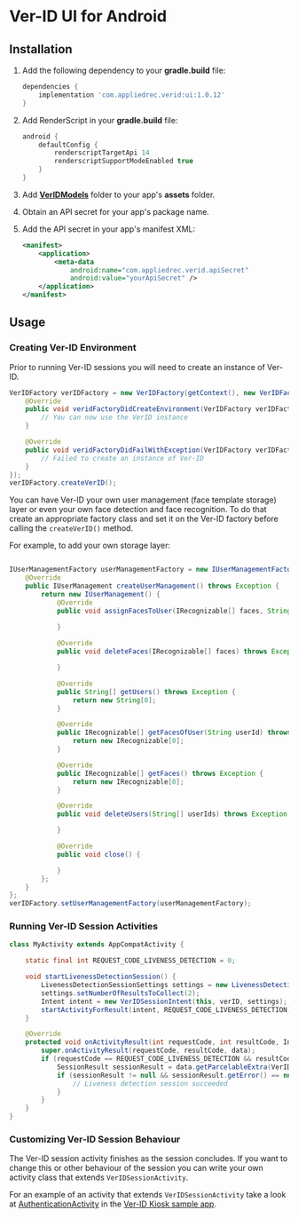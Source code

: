 # Ver-ID UI for Android

## Installation

1. Add the following dependency to your **gradle.build** file:
	
	~~~groovy
	dependencies {
		implementation 'com.appliedrec.verid:ui:1.0.12'
	}
	~~~
2. Add RenderScript in your **gradle.build** file:

	~~~groovy
	android {
		defaultConfig {
			renderscriptTargetApi 14
			renderscriptSupportModeEnabled true
		}
	}
	~~~
3. Add [**VerIDModels**](./sample/src/main/assets/VerIDModels) folder to your app's **assets** folder.
4. Obtain an API secret for your app's package name.
5. Add the API secret in your app's manifest XML:

	~~~xml
	<manifest>
		<application>
			<meta-data
				android:name="com.appliedrec.verid.apiSecret"
				android:value="yourApiSecret" />
		</application>
	</manifest>
	~~~

## Usage

### Creating Ver-ID Environment
Prior to running Ver-ID sessions you will need to create an instance of Ver-ID.

~~~java
VerIDFactory verIDFactory = new VerIDFactory(getContext(), new VerIDFactoryDelegate() {
	@Override
    public void veridFactoryDidCreateEnvironment(VerIDFactory verIDFactory, VerID verID) {
        // You can now use the VerID instance
    }

    @Override
    public void veridFactoryDidFailWithException(VerIDFactory verIDFactory, Exception e) {
        // Failed to create an instance of Ver-ID
    }
});
verIDFactory.createVerID();
~~~

You can have Ver-ID your own user management (face template storage) layer or even your own face detection and face recognition. To do that create an appropriate factory class and set it on the Ver-ID factory before calling the `createVerID()` method.

For example, to add your own storage layer:

~~~java

IUserManagementFactory userManagementFactory = new IUserManagementFactory() {
    @Override
    public IUserManagement createUserManagement() throws Exception {
        return new IUserManagement() {
            @Override
            public void assignFacesToUser(IRecognizable[] faces, String userId) throws Exception {
                
            }

            @Override
            public void deleteFaces(IRecognizable[] faces) throws Exception {

            }

            @Override
            public String[] getUsers() throws Exception {
                return new String[0];
            }

            @Override
            public IRecognizable[] getFacesOfUser(String userId) throws Exception {
                return new IRecognizable[0];
            }

            @Override
            public IRecognizable[] getFaces() throws Exception {
                return new IRecognizable[0];
            }

            @Override
            public void deleteUsers(String[] userIds) throws Exception {

            }

            @Override
            public void close() {

            }
        };
    }
};
verIDFactory.setUserManagementFactory(userManagementFactory);
~~~

### Running Ver-ID Session Activities
~~~java
class MyActivity extends AppCompatActivity {

	static final int REQUEST_CODE_LIVENESS_DETECTION = 0;

	void startLivenessDetectionSession() {
		LivenessDetectionSessionSettings settings = new LivenessDetectionSessionSettings();
		settings.setNumberOfResultsToCollect(2);
		Intent intent = new VerIDSessionIntent(this, verID, settings);
		startActivityForResult(intent, REQUEST_CODE_LIVENESS_DETECTION);
	}

	@Override
    protected void onActivityResult(int requestCode, int resultCode, Intent data) {
        super.onActivityResult(requestCode, resultCode, data);
        if (requestCode == REQUEST_CODE_LIVENESS_DETECTION && resultCode == RESULT_OK && data != null) {
            SessionResult sessionResult = data.getParcelableExtra(VerIDSessionActivity.EXTRA_RESULT);
            if (sessionResult != null && sessionResult.getError() == null) {
                // Liveness detection session succeeded
            }
        }
    }
}
~~~

### Customizing Ver-ID Session Behaviour
The Ver-ID session activity finishes as the session concludes. If you want to change this or other behaviour of the session you can write your own activity class that extends `VerIDSessionActivity`.

For an example of an activity that extends `VerIDSessionActivity` take a look at [AuthenticationActivity](https://github.com/AppliedRecognition/Ver-ID-Kiosk-Android/blob/master/app/src/main/java/com/appliedrec/verid/kiosk/AuthenticationActivity.java) in the [Ver-ID Kiosk sample app](https://github.com/AppliedRecognition/Ver-ID-Kiosk-Android).